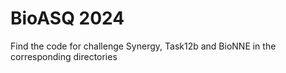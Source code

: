 # BioASQ 2024

Find the code for challenge Synergy, Task12b and BioNNE in the corresponding directories

<!-- ## Synergy and BioASQ 2024 Design -->

<!-- ## BioNNE Design  -->
